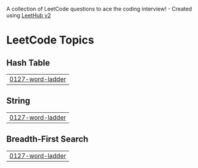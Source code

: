 A collection of LeetCode questions to ace the coding interview! - Created using [LeetHub v2](https://github.com/arunbhardwaj/LeetHub-2.0)
<!---LeetCode Topics Start-->
# LeetCode Topics
## Hash Table
|  |
| ------- |
| [0127-word-ladder](https://github.com/SrishtiKalra/Leetcode/tree/master/0127-word-ladder) |
## String
|  |
| ------- |
| [0127-word-ladder](https://github.com/SrishtiKalra/Leetcode/tree/master/0127-word-ladder) |
## Breadth-First Search
|  |
| ------- |
| [0127-word-ladder](https://github.com/SrishtiKalra/Leetcode/tree/master/0127-word-ladder) |
<!---LeetCode Topics End-->